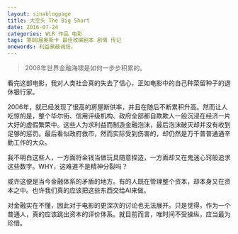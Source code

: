 ```yaml
---
layout: sinablogpage
title: 大空头 The Big Short
date: 2016-07-24
categories: WLR 作品 电影
tags: 第88届奥斯卡 最佳改编剧本 剧情 传记
onewords: 利益蒙蔽诚信。
---
```

> 2008年世界金融海啸是如何一步步积累的。

看完这部电影，我对人类社会真的失去了信心，正如电影中的自己种菜留种子的退休银行家。

2006年，就已经发现了很高的房屋断供率，并且在随后不断累积升高。然而让人吃惊的是，整个华尔街、信用评级机构、政府全部都自欺欺人一般沉浸在经济一片大好的虚假繁荣中。这些人为求利益而制造金融泡沫，最后泡沫破灭却并没有收到足够的惩罚。最后看似政府救市，然而实际受到伤害的，却仍然是万千普普通通辛勤工作的大众。

我不明白这些人，一方面将金钱当做玩具随意捏造，一方面却又在鬼迷心窍般追求这些数字。WHY，这难道不是精神分裂吗？

或许这便是当今金融体系的矛盾的地方。有的人既在管理整个资本，却本身又在资本之中。也许我们真的应该把这些东西交给AI来做。

对金融实在不懂，因此对于电影的更深次的讨论也无法展开。只是觉得，作为一个普通人，真的应该跳出资本的评价体系。就目前而言，唯时间不受操纵，应当最为珍惜。